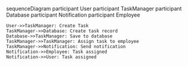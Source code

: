 sequenceDiagram
    participant User
    participant TaskManager
    participant Database
    participant Notification
    participant Employee
    
    User->>TaskManager: Create Task
    TaskManager->>Database: Create task record
    Database->>TaskManager: Save to database
    TaskManager->>TaskManager: Assign task to employee
    TaskManager->>Notification: Send notification
    Notification->>Employee: Task assigned
    Notification->>User: Task assigned
